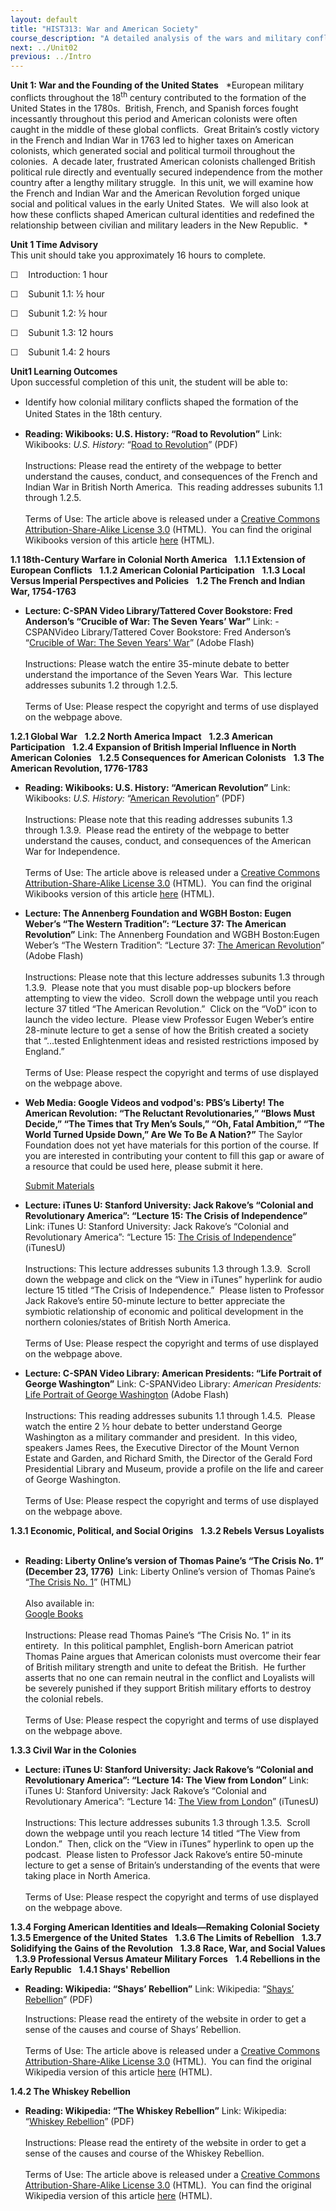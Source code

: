 ```yaml
---
layout: default
title: "HIST313: War and American Society"
course_description: "A detailed analysis of the wars and military conflicts that have shaped the social, political, and economic history of the United States from the colonial era to the present."
next: ../Unit02
previous: ../Intro
---
```

**Unit 1: War and the Founding of the United States** <span
id="1"></span> 
*European military conflicts throughout the 18<sup>th</sup> century
contributed to the formation of the United States in the 1780s. 
British, French, and Spanish forces fought incessantly throughout this
period and American colonists were often caught in the middle of these
global conflicts.  Great Britain’s costly victory in the French and
Indian War in 1763 led to higher taxes on American colonists, which
generated social and political turmoil throughout the colonies.  A
decade later, frustrated American colonists challenged British political
rule directly and eventually secured independence from the mother
country after a lengthy military struggle.  In this unit, we will
examine how the French and Indian War and the American Revolution forged
unique social and political values in the early United States.  We will
also look at how these conflicts shaped American cultural identities and
redefined the relationship between civilian and military leaders in the
New Republic.  *

**Unit 1 Time Advisory**  
This unit should take you approximately 16 hours to complete. 

☐    Introduction: 1 hour

☐    Subunit 1.1: ½ hour

☐    Subunit 1.2: ½ hour

☐    Subunit 1.3: 12 hours

☐    Subunit 1.4: 2 hours

**Unit1 Learning Outcomes**  
Upon successful completion of this unit, the student will be able to:

-   <span class="Apple-style-span" style="line-height: 19px; ">Identify
    how colonial military conflicts shaped the formation of the United
    States in the 18th century.</span>

-   **Reading: Wikibooks: U.S. History: “Road to Revolution”**
    Link: Wikibooks: *U.S. History:* “[Road to
    Revolution](http://www.saylor.org/site/wp-content/uploads/2011/03/US-History_Road-to-Revolution.pdf)”
    (PDF)  
        
     Instructions: Please read the entirety of the webpage to better
    understand the causes, conduct, and consequences of the French and
    Indian War in British North America.  This reading addresses
    subunits 1.1 through 1.2.5.  
        
     Terms of Use: The article above is released under a [Creative
    Commons Attribution-Share-Alike License
    3.0](http://creativecommons.org/licenses/by-sa/3.0/) (HTML).  You
    can find the original Wikibooks version of this article
    [here](http://en.wikibooks.org/wiki/US_History/Road_to_Revolution)
    (HTML).

**1.1 18th-Century Warfare in Colonial North America** <span
id="1.1"></span> 
**1.1.1 Extension of European Conflicts** <span id="1.1.1"></span> 
**1.1.2 American Colonial Participation** <span id="1.1.2"></span> 
**1.1.3 Local Versus Imperial Perspectives and Policies** <span
id="1.1.3"></span> 
**1.2 The French and Indian War, 1754-1763** <span id="1.2"></span> 
-   **Lecture: C-SPAN Video Library/Tattered Cover Bookstore: Fred
    Anderson’s “Crucible of War: The Seven Years’ War”**
    Link: -CSPANVideo Library/Tattered Cover Bookstore: Fred Anderson’s
    “[Crucible of War: The Seven Years'
    War](http://www.c-spanvideo.org/program/156412-1)” (Adobe Flash)  
        
     Instructions: Please watch the entire 35-minute debate to better
    understand the importance of the Seven Years War.  This lecture
    addresses subunits 1.2 through 1.2.5.  
        
     Terms of Use: Please respect the copyright and terms of use
    displayed on the webpage above.

**1.2.1 Global War** <span id="1.2.1"></span> 
**1.2.2 North America Impact** <span id="1.2.2"></span> 
**1.2.3 American Participation** <span id="1.2.3"></span> 
**1.2.4 Expansion of British Imperial Influence in North American
Colonies** <span id="1.2.4"></span> 
**1.2.5 Consequences for American Colonists** <span id="1.2.5"></span> 
**1.3 The American Revolution, 1776-1783** <span id="1.3"></span> 
-   **Reading: Wikibooks: U.S. History: “American Revolution”**
    Link: Wikibooks: *U.S. History:* “[American
    Revolution](http://www.saylor.org/site/wp-content/uploads/2011/03/US-History_American-Revolution.pdf)”
    (PDF)  
        
     Instructions: Please note that this reading addresses subunits 1.3
    through 1.3.9.  Please read the entirety of the webpage to better
    understand the causes, conduct, and consequences of the American War
    for Independence.  
        
     Terms of Use: The article above is released under a [Creative
    Commons Attribution-Share-Alike License
    3.0](http://creativecommons.org/licenses/by-sa/3.0/) (HTML).  You
    can find the original Wikibooks version of this article
    [here](http://en.wikibooks.org/wiki/US_History/American_Revolution)
    (HTML).

-   **Lecture: The Annenberg Foundation and WGBH Boston: Eugen Weber’s
    “The Western Tradition”: “Lecture 37: The American Revolution”**
    Link: The Annenberg Foundation and WGBH Boston:Eugen Weber’s “The
    Western Tradition”: “Lecture 37: [The American
    Revolution](http://www.learner.org/resources/series58.html)” (Adobe
    Flash)  
        
     Instructions: Please note that this lecture addresses subunits 1.3
    through 1.3.9.  Please note that you must disable pop-up blockers
    before attempting to view the video.  Scroll down the webpage until
    you reach lecture 37 titled “The American Revolution.”  Click on the
    “VoD” icon to launch the video lecture.  Please view Professor Eugen
    Weber’s entire 28-minute lecture to get a sense of how the British
    created a society that “…tested Enlightenment ideas and resisted
    restrictions imposed by England.”   
        
     Terms of Use: Please respect the copyright and terms of use
    displayed on the webpage above.

-   **Web Media: Google Videos and vodpod's: PBS’s Liberty! The American
    Revolution: “The Reluctant Revolutionaries,” “Blows Must Decide,”
    “The Times that Try Men’s Souls,” “Oh, Fatal Ambition,” “The World
    Turned Upside Down,” Are We To Be A Nation?”**
    The Saylor Foundation does not yet have materials for this portion
    of the course. If you are interested in contributing your content to
    fill this gap or aware of a resource that could be used here, please
    submit it here.

    [Submit Materials](/contribute/)

-   **Lecture: iTunes U: Stanford University: Jack Rakove’s “Colonial
    and Revolutionary America”: “Lecture 15: The Crisis of
    Independence”**
    Link: iTunes U: Stanford University: Jack Rakove’s “Colonial and
    Revolutionary America”: “Lecture 15: [The Crisis of
    Independence](http://deimos3.apple.com/WebObjects/Core.woa/Browse/itunes.stanford.edu-dz.4331563383?i=1458468226)”
    (iTunesU)  
        
     Instructions: This lecture addresses subunits 1.3 through 1.3.9. 
    Scroll down the webpage and click on the “View in iTunes” hyperlink
    for audio lecture 15 titled “The Crisis of Independence.”  Please
    listen to Professor Jack Rakove’s entire 50-minute lecture to better
    appreciate the symbiotic relationship of economic and political
    development in the northern colonies/states of British North
    America.   
        
     Terms of Use: Please respect the copyright and terms of use
    displayed on the webpage above.

-   **Lecture: C-SPAN Video Library: American Presidents: “Life Portrait
    of George Washington”**
    Link: C-SPANVideo Library: *American Presidents:* [Life Portrait of
    George Washington](http://www.c-spanvideo.org/program/LifePo) (Adobe
    Flash)  
        
     Instructions: This reading addresses subunits 1.1 through 1.4.5. 
    Please watch the entire 2 ½ hour debate to better understand George
    Washington as a military commander and president.  In this video,
    speakers James Rees, the Executive Director of the Mount Vernon
    Estate and Garden, and Richard Smith, the Director of the Gerald
    Ford Presidential Library and Museum, provide a profile on the life
    and career of George Washington.  
        
     Terms of Use: Please respect the copyright and terms of use
    displayed on the webpage above.

**1.3.1 Economic, Political, and Social Origins** <span
id="1.3.1"></span> 
**1.3.2 Rebels Versus Loyalists** <span id="1.3.2"></span> 
-   **Reading: Liberty Online’s version of Thomas Paine’s “The Crisis
    No. 1” (December 23, 1776)**
     Link: Liberty Online’s version of Thomas Paine’s “[The Crisis No.
    1](http://libertyonline.hypermall.com/Paine/Crisis/Crisis-TOC.html)”
    (HTML)  
        
     Also available in:  
     [Google
    Books](http://books.google.com/books?id=qiUwAAAAYAAJ&printsec=frontcover&dq=thomas+paine+the+american+crisis&hl=en&ei=dAyKTZDGE9K_0QGbtNTfDQ&sa=X&oi=book_result&ct=result&resnum=1&ved=0CC0Q6AEwAA#v=onepage&q&f=false)  
        
     Instructions: Please read Thomas Paine’s “The Crisis No. 1” in its
    entirety.  In this political pamphlet, English-born American patriot
    Thomas Paine argues that American colonists must overcome their fear
    of British military strength and unite to defeat the British.  He
    further asserts that no one can remain neutral in the conflict and
    Loyalists will be severely punished if they support British military
    efforts to destroy the colonial rebels.  
        
     Terms of Use: Please respect the copyright and terms of use
    displayed on the webpage above.

**1.3.3 Civil War in the Colonies** <span id="1.3.3"></span> 
-   **Lecture: iTunes U: Stanford University: Jack Rakove’s “Colonial
    and Revolutionary America”: “Lecture 14: The View from London”**
    Link: iTunes U: Stanford University: Jack Rakove’s “Colonial and
    Revolutionary America”: “Lecture 14: [The View from
    London](http://deimos3.apple.com/WebObjects/Core.woa/Browse/itunes.stanford.edu-dz.4331563377?i=1161530791)”
    (iTunesU)  
        
     Instructions: This lecture addresses subunits 1.3 through 1.3.5. 
    Scroll down the webpage until you reach lecture 14 titled “The View
    from London.”  Then, click on the “View in iTunes” hyperlink to open
    up the podcast.  Please listen to Professor Jack Rakove’s entire
    50-minute lecture to get a sense of Britain’s understanding of the
    events that were taking place in North America.   
        
     Terms of Use: Please respect the copyright and terms of use
    displayed on the webpage above.

**1.3.4 Forging American Identities and Ideals—Remaking Colonial
Society** <span id="1.3.4"></span> 
**1.3.5 Emergence of the United States** <span id="1.3.5"></span> 
**1.3.6 The Limits of Rebellion** <span id="1.3.6"></span> 
**1.3.7 Solidifying the Gains of the Revolution** <span
id="1.3.7"></span> 
**1.3.8 Race, War, and Social Values** <span id="1.3.8"></span> 
**1.3.9 Professional Versus Amateur Military Forces** <span
id="1.3.9"></span> 
**1.4 Rebellions in the Early Republic** <span id="1.4"></span> 
**1.4.1 Shays' Rebellion** <span id="1.4.1"></span> 
-   **Reading: Wikipedia: “Shays’ Rebellion”**
    Link: Wikipedia: “[Shays’
    Rebellion](http://www.saylor.org/site/wp-content/uploads/2011/03/Shays-Rebellion.pdf)”
    (PDF)  
      
     Instructions: Please read the entirety of the website in order to
    get a sense of the causes and course of Shays’ Rebellion.  
        
     Terms of Use: The article above is released under a [Creative
    Commons Attribution-Share-Alike License
    3.0](http://creativecommons.org/licenses/by-sa/3.0/) (HTML).  You
    can find the original Wikipedia version of this article
    [here](http://en.wikipedia.org/wiki/Shays%27_Rebellion) (HTML).

**1.4.2 The Whiskey Rebellion** <span id="1.4.2"></span> 
-   **Reading: Wikipedia: “The Whiskey Rebellion”**
    Link: Wikipedia: “[Whiskey
    Rebellion](http://www.saylor.org/site/wp-content/uploads/2011/03/Whiskey-Rebellion.pdf)”
    (PDF)  
        
     Instructions: Please read the entirety of the website in order to
    get a sense of the causes and course of the Whiskey Rebellion.  
        
     Terms of Use: The article above is released under a [Creative
    Commons Attribution-Share-Alike License
    3.0](http://creativecommons.org/licenses/by-sa/3.0/) (HTML).  You
    can find the original Wikipedia version of this article
    [here](http://en.wikipedia.org/wiki/Whiskey_Rebellion) (HTML).


